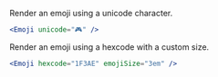 Render an emoji using a unicode character.

```jsx
<Emoji unicode="🎮️" />
```

Render an emoji using a hexcode with a custom size.

```jsx
<Emoji hexcode="1F3AE" emojiSize="3em" />
```
